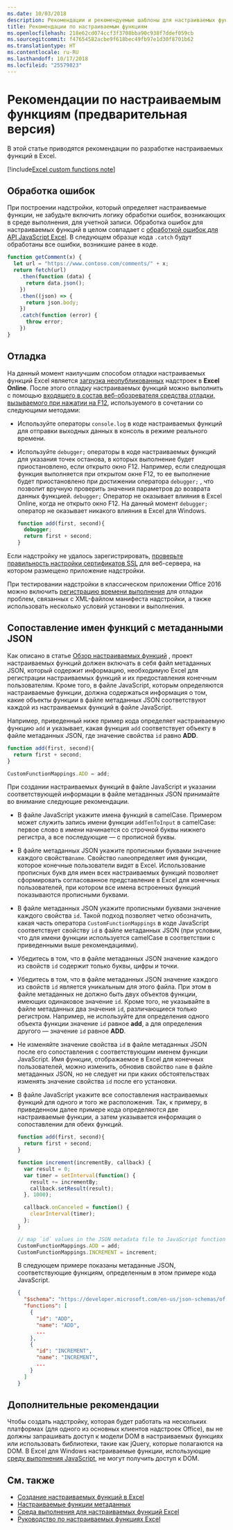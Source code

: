```yaml
---
ms.date: 10/03/2018
description: Рекомендации и рекомендуемые шаблоны для настраиваемых функций Excel.
title: Рекомендации по настраиваемым функциям
ms.openlocfilehash: 218e62cd074ccf3f3708bba90c938f7ddef059cb
ms.sourcegitcommit: f47654582acbe9f618bec49fb97e1d30f8701b62
ms.translationtype: HT
ms.contentlocale: ru-RU
ms.lasthandoff: 10/17/2018
ms.locfileid: "25579823"
---
```

# <a name="custom-functions-best-practices-preview"></a>Рекомендации по настраиваемым функциям (предварительная версия)

В этой статье приводятся рекомендации по разработке настраиваемых функций в Excel.

[!include[Excel custom functions note](../includes/excel-custom-functions-note.md)]

## <a name="error-handling"></a>Обработка ошибок

При построении надстройки, который определяет настраиваемые функции, не забудьте включить логику обработки ошибок, возникающих в среде выполнения, для учетной записи. Обработка ошибок для настраиваемых функций в целом совпадает с [обработкой ошибок для API JavaScript Excel](excel-add-ins-error-handling.md). В следующем образце кода `.catch` будут обработаны все ошибки, возникшие ранее в коде.

```js
function getComment(x) {
  let url = "https://www.contoso.com/comments/" + x;
  return fetch(url)
    .then(function (data) {
      return data.json();
    })
    .then((json) => {
      return json.body;
    })
    .catch(function (error) {
      throw error;
    })
}
```

## <a name="debugging"></a>Отладка

На данный момент наилучшим способом отладки настраиваемых функций Excel является [загрузка неопубликованных](../testing/sideload-office-add-ins-for-testing.md) надстроек в **Excel Online**. После этого отладку настраиваемых функций можно выполнить с помощью [входящего в состав веб-обозревателя средства отладки, вызываемого при нажатии на F12](../testing/debug-add-ins-in-office-online.md), используемого в сочетании со следующими методами:

- Используйте операторы `console.log` в коде настраиваемых функций для отправки выходных данных в консоль в режиме реального времени.

- Используйте `debugger;` операторы в коде настраиваемых функций для указания точек останова, в которых выполнение будет приостановлено, если открыто окно F12. Например, если следующая функция выполняется при открытом окне F12, то ее выполнение будет приостановлено при достижении оператора `debugger;` , что позволит вручную проверить значения параметров до возврата данных функцией. `debugger;` Оператор не оказывает влияния в Excel Online, когда не открыто окно F12. На данный момент `debugger;` оператор не оказывает никакого влияния в Excel для Windows.

    ```js
    function add(first, second){
      debugger;
      return first + second;
    }
    ```

Если надстройку не удалось зарегистрировать, [проверьте правильность настройки сертификатов SSL](https://github.com/OfficeDev/generator-office/blob/master/src/docs/ssl.md) для веб-сервера, на котором размещено приложение надстройки.

При тестировании надстройки в классическом приложении Office 2016 можно включить [регистрацию времени выполнения](../testing/troubleshoot-manifest.md#use-runtime-logging-to-debug-your-add-in) для отладки проблем, связанных с XML-файлом манифеста надстройки, а также использовать несколько условий установки и выполнения.

## <a name="mapping-function-names-to-json-metadata"></a>Сопоставление имен функций с метаданными JSON

Как описано в статье [Обзор настраиваемых функций](custom-functions-overview.md) , проект настраиваемых функций должен включать в себя файл метаданных JSON, который содержит информацию, необходимую Excel для регистрации настраиваемых функций и их предоставления конечным пользователям. Кроме того, в файле JavaScript, которым определяются настраиваемые функции, должна содержаться информация о том, какие объекты функции в файле метаданных JSON соответствуют каждой из настраиваемых функций в файле JavaScript.

Например, приведенный ниже пример кода определяет настраиваемую функцию `add` и указывает, какая функция `add` соответствует объекту в файле метаданных JSON, где значение свойства `id` равно **ADD**.

```js
function add(first, second){
  return first + second;
}

CustomFunctionMappings.ADD = add;
```

При создании настраиваемых функций в файле JavaScript и указании соответствующей информации в файле метаданных JSON принимайте во внимание следующие рекомендации.

* В файле JavaScript укажите имена функций в camelCase. Примером может служить запись имени функции `addTenToInput` в camelCase: первое слово в имени начинается со строчной буквы нижнего регистра, а все последующие — с прописной буквы.

* В файле метаданных JSON укажите прописными буквами значение каждого свойства`name`. Свойство `name`определяет имя функции, которое конечные пользователи видят в Excel. Использование прописных букв для имен всех настраиваемых функций позволяет сформировать согласованное представление в Excel для конечных пользователей, при котором все имена встроенных функций показываются прописными буквами.

* В файле метаданных JSON укажите прописными буквами значение каждого свойства `id`. Такой подход позволяет четко обозначить, какая часть оператора `CustomFunctionMappings` в коде JavaScript соответствует свойству `id` в файле метаданных JSON (при условии, что для имени функции используется camelCase в соответствии с приведенными выше рекомендациями).

* Убедитесь в том, что в файле метаданных JSON значение каждого из свойств `id` содержит только буквы, цифры и точки. 

* Убедитесь в том, что в файле метаданных JSON значение каждого из свойств `id` является уникальным для этого файла. При этом в файле метаданных не должно быть двух объектов функции, имеющих одинаковое значение `id`. Кроме того, не указывайте в файле метаданных два значения `id`, различающиеся только регистром. Например, не используйте для определения одного объекта функции значение `id` равное **add**, а для определения другого — значение `id` равное **ADD**.

* Не изменяйте значение свойства  `id` в файле метаданных JSON после его сопоставления с соответствующим именем функции JavaScript. Имя функции, отображаемое в Excel для конечных пользователей, можно изменить, обновив свойство `name` в файле метаданных JSON, но не следует ни при каких обстоятельствах изменять значение свойства `id` после его установки.

* В файле JavaScript укажите все сопоставления настраиваемых функций для одного и того же расположения. Так, к примеру, в приведенном далее примере кода определяются две настраиваемые функции, а затем указывается информация о сопоставлении для обеих функций.

    ```js
    function add(first, second){
      return first + second;
    }

    function increment(incrementBy, callback) {
      var result = 0;
      var timer = setInterval(function() {
        result += incrementBy;
        callback.setResult(result);
      }, 1000);

      callback.onCanceled = function() {
        clearInterval(timer);
      };
    }

    // map `id` values in the JSON metadata file to JavaScript function names
    CustomFunctionMappings.ADD = add;
    CustomFunctionMappings.INCREMENT = increment;
    ```

    В следующем примере показаны метаданные JSON, соответствующие функциям, определенным в этом примере кода JavaScript.

    ```json
    {
      "$schema": "https://developer.microsoft.com/en-us/json-schemas/office-js/custom-functions.schema.json",
      "functions": [
        {
          "id": "ADD",
          "name": "ADD",
          ...
        },
        {
          "id": "INCREMENT",
          "name": "INCREMENT",
          ...
        }
      ]
    }
    ```

## <a name="additional-considerations"></a>Дополнительные рекомендации

Чтобы создать надстройку, которая будет работать на нескольких платформах (для одного из основных клиентов надстроек Office), вы не должны запрашивать доступ к модели DOM в настраиваемых функциях или использовать библиотеки, такие как jQuery, которые полагаются на DOM. В Excel для Windows настраиваемые функции, использующие [среду выполнения JavaScript](custom-functions-runtime.md), не могут получить доступ к DOM.

## <a name="see-also"></a>См. также

* [Создание настраиваемых функций в Excel](custom-functions-overview.md)
* [Настраиваемые функции метаданных](custom-functions-json.md)
* [Среда выполнения для настраиваемых функций Excel](custom-functions-runtime.md)
* [Руководство по настраиваемых функциях Excel](excel-tutorial-custom-functions.md)
